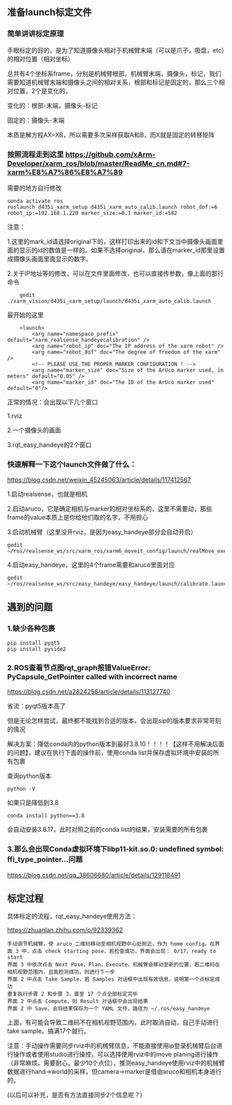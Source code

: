 ## 准备launch标定文件
### 简单讲讲标定原理
手眼标定的目的，是为了知道摄像头相对于机械臂末端（可以是爪子，吸盘，etc）的相对位置（相对坐标）

总共有4个坐标系frame，分别是机械臂根部，机械臂末端，摄像头，标记，我们需要知道机械臂末端和摄像头之间的相对关系，根部和标记是固定的，那么三个相对位置，2个是变化的，

变化的：根部-末端，摄像头-标记

固定的：摄像头-末端

本质是解方程AX=XB，所以需要多次采样获取A和B，而X就是固定的转移矩阵

### 按照流程走到这里 https://github.com/xArm-Developer/xarm_ros/blob/master/ReadMe_cn.md#7-xarm%E8%A7%86%E8%A7%89

需要的地方自行修改

    conda activate ros
    roslaunch d435i_xarm_setup d435i_xarm_auto_calib.launch robot_dof:=6 robot_ip:=192.168.1.220 marker_size:=0.1 marker_id:=582

注意：

1.这里的mark_id请选择original下的，这样打印出来的id和下文当中摄像头画面里面的显示的id的数值是一样的。如果不选择original，那么请在marker_id那里设置成摄像头画面里面显示的数字。

2.关于IP地址等的修改，可以在文件里面修改，也可以直接传参数，像上面的那行命令

        gedit ./xarm_vision/d435i_xarm_setup/launch/d435i_xarm_auto_calib.launch

最开始的这里

        <launch>
            <arg name="namespace_prefix" default="xarm_realsense_handeyecalibration" />
            <arg name="robot_ip" doc="The IP address of the xarm robot" />
            <arg name="robot_dof" doc="The degree of freedom of the xarm" />
            <!-- PLEASE USE THE PROPER MARKER CONFIGURATION ! -->
            <arg name="marker_size" doc="Size of the ArUco marker used, in meters" default="0.05" />
            <arg name="marker_id" doc="The ID of the ArUco marker used" default="0"/>


正常的情况：会出现以下几个窗口

1.rviz

2.一个摄像头的画面

3.rqt_easy_handeye的2个窗口

### 快速解释一下这个launch文件做了什么：

https://blog.csdn.net/weixin_45245063/article/details/117412567

1.启动realsense，也就是相机

2.启动aruco，它是确定相机与marker的相对坐标系的，这里不需要动，那些frame的value本质上是你给他们取的名字，不用担心

3.启动机械臂（这里没开rviz，是因为easy_handeye部分会自动开启）
    
    gedit ~/ros/realsense_ws/src/xarm_ros/xarm6_moveit_config/launch/realMove_exec.launch

4.启动easy_handeye，这里的4个frame需要和aruco里面对应

    gedit ~/ros/realsense_ws/src/easy_handeye/easy_handeye/launch/calibrate.launch

## 遇到的问题

### 1.缺少各种包裹
    pip install pyqt5
    pip install pyside2

### 2.ROS查看节点图rqt_graph报错ValueError: PyCapsule_GetPointer called with incorrect name

https://blog.csdn.net/a2824256/article/details/113127740

省流：pyqt5版本高了

但是无论怎样尝试，最终都不能找到合适的版本，会出现sip的版本要求非常苛刻的情况

解决方案：降低conda内的python版本到最好3.8.10！！！！【这样不用解决后面的问题】，建议在执行下面的操作前，使用conda list并保存虚拟环境中安装的所有包裹

查询python版本

    python -V

如果只是降低到3.8

    conda install python==3.8

会自动安装3.8.17，此时对照之前的conda list的结果，安装需要的所有包裹

### 3.那么会出现Conda虚拟环境下libp11-kit.so.0: undefined symbol: ffi_type_pointer...问题

https://blog.csdn.net/qq_38606680/article/details/129118491

## 标定过程
具体标定的流程，rqt_easy_handeye使用方法：

https://zhuanlan.zhihu.com/p/92339362

    手动调节机械臂，使 aruco 二维码移动至相机视野中心处附近，作为 home config。在界面 3 中，点击 check starting pose，若检查成功，界面会出现： 0/17，ready to start
    界面 3 中依次点击 Next Pose，Plan，Execute，机械臂会移动至新的位置，若二维码在相机视野范围内，且能检测成功，则进行下一步
    界面 2 中点击 Take Sample，若 Samples 对话框中出现有效信息，说明第一个点标定成功
    重复执行步骤 2 和步骤 3，直至 17 个点全部标定完毕
    界面 2 中点击 Compute，则 Result 对话框中会出现结果
    界面 2 中 Save，会将结果保存为一个 YAML 文件，路径为 ~/.ros/easy_handeye

上面，有可能会导致二维码不在相机视野范围内，此时取消自动，自己手动进行take sample。搞满17个就行。
    
注意：手动操作需要同步rviz中的机械臂信息，不能直接使用ip登录机械臂后台进行操作或者使用studio进行操控，可以选择使用rviz中的move planing进行操作（非常麻烦，需要耐心，最少10个点位），推测easy_handeye使用rviz中的机械臂数据进行hand->world的采样，但camera->marker是借由aruco和相机本身进行的。

(以后可以补充，是否有方法直接同步2个信息呢？)
